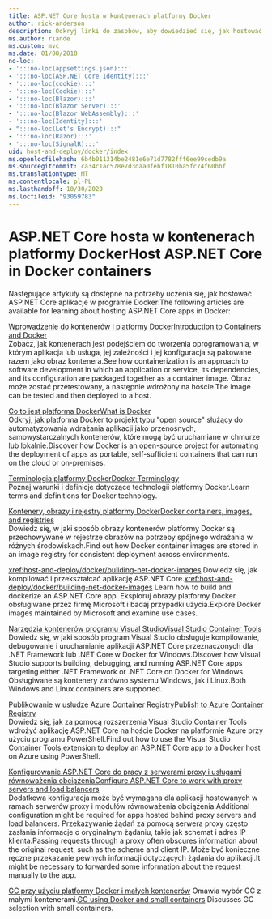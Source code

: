 ```yaml
---
title: ASP.NET Core hosta w kontenerach platformy Docker
author: rick-anderson
description: Odkryj linki do zasobów, aby dowiedzieć się, jak hostować aplikacje ASP.NET Core w kontenerach platformy Docker.
ms.author: riande
ms.custom: mvc
ms.date: 01/08/2018
no-loc:
- ':::no-loc(appsettings.json):::'
- ':::no-loc(ASP.NET Core Identity):::'
- ':::no-loc(cookie):::'
- ':::no-loc(Cookie):::'
- ':::no-loc(Blazor):::'
- ':::no-loc(Blazor Server):::'
- ':::no-loc(Blazor WebAssembly):::'
- ':::no-loc(Identity):::'
- ":::no-loc(Let's Encrypt):::"
- ':::no-loc(Razor):::'
- ':::no-loc(SignalR):::'
uid: host-and-deploy/docker/index
ms.openlocfilehash: 6b4b011314be2481e6e71d7782fff6ee99cedb9a
ms.sourcegitcommit: ca34c1ac578e7d3daa0febf1810ba5fc74f60bbf
ms.translationtype: MT
ms.contentlocale: pl-PL
ms.lasthandoff: 10/30/2020
ms.locfileid: "93059783"
---
```

# <a name="host-aspnet-core-in-docker-containers"></a><span data-ttu-id="a215f-103">ASP.NET Core hosta w kontenerach platformy Docker</span><span class="sxs-lookup"><span data-stu-id="a215f-103">Host ASP.NET Core in Docker containers</span></span>

<span data-ttu-id="a215f-104">Następujące artykuły są dostępne na potrzeby uczenia się, jak hostować ASP.NET Core aplikacje w programie Docker:</span><span class="sxs-lookup"><span data-stu-id="a215f-104">The following articles are available for learning about hosting ASP.NET Core apps in Docker:</span></span>

[<span data-ttu-id="a215f-105">Wprowadzenie do kontenerów i platformy Docker</span><span class="sxs-lookup"><span data-stu-id="a215f-105">Introduction to Containers and Docker</span></span>](/dotnet/standard/microservices-architecture/container-docker-introduction/index)  
<span data-ttu-id="a215f-106">Zobacz, jak kontenerach jest podejściem do tworzenia oprogramowania, w którym aplikacja lub usługa, jej zależności i jej konfiguracja są pakowane razem jako obraz kontenera.</span><span class="sxs-lookup"><span data-stu-id="a215f-106">See how containerization is an approach to software development in which an application or service, its dependencies, and its configuration are packaged together as a container image.</span></span> <span data-ttu-id="a215f-107">Obraz może zostać przetestowany, a następnie wdrożony na hoście.</span><span class="sxs-lookup"><span data-stu-id="a215f-107">The image can be tested and then deployed to a host.</span></span>

[<span data-ttu-id="a215f-108">Co to jest platforma Docker</span><span class="sxs-lookup"><span data-stu-id="a215f-108">What is Docker</span></span>](/dotnet/standard/microservices-architecture/container-docker-introduction/docker-defined)  
<span data-ttu-id="a215f-109">Odkryj, jak platforma Docker to projekt typu "open source" służący do automatyzowania wdrażania aplikacji jako przenośnych, samowystarczalnych kontenerów, które mogą być uruchamiane w chmurze lub lokalnie.</span><span class="sxs-lookup"><span data-stu-id="a215f-109">Discover how Docker is an open-source project for automating the deployment of apps as portable, self-sufficient containers that can run on the cloud or on-premises.</span></span>

[<span data-ttu-id="a215f-110">Terminologia platformy Docker</span><span class="sxs-lookup"><span data-stu-id="a215f-110">Docker Terminology</span></span>](/dotnet/standard/microservices-architecture/container-docker-introduction/docker-terminology)  
<span data-ttu-id="a215f-111">Poznaj warunki i definicje dotyczące technologii platformy Docker.</span><span class="sxs-lookup"><span data-stu-id="a215f-111">Learn terms and definitions for Docker technology.</span></span>

[<span data-ttu-id="a215f-112">Kontenery, obrazy i rejestry platformy Docker</span><span class="sxs-lookup"><span data-stu-id="a215f-112">Docker containers, images, and registries</span></span>](/dotnet/standard/microservices-architecture/container-docker-introduction/docker-containers-images-registries)  
<span data-ttu-id="a215f-113">Dowiedz się, w jaki sposób obrazy kontenerów platformy Docker są przechowywane w rejestrze obrazów na potrzeby spójnego wdrażania w różnych środowiskach.</span><span class="sxs-lookup"><span data-stu-id="a215f-113">Find out how Docker container images are stored in an image registry for consistent deployment across environments.</span></span>

<span data-ttu-id="a215f-114"><xref:host-and-deploy/docker/building-net-docker-images> Dowiedz się, jak kompilować i przekształcać aplikację ASP.NET Core.</span><span class="sxs-lookup"><span data-stu-id="a215f-114"><xref:host-and-deploy/docker/building-net-docker-images> Learn how to build and dockerize an ASP.NET Core app.</span></span> <span data-ttu-id="a215f-115">Eksploruj obrazy platformy Docker obsługiwane przez firmę Microsoft i badaj przypadki użycia.</span><span class="sxs-lookup"><span data-stu-id="a215f-115">Explore Docker images maintained by Microsoft and examine use cases.</span></span>

[<span data-ttu-id="a215f-116">Narzędzia kontenerów programu Visual Studio</span><span class="sxs-lookup"><span data-stu-id="a215f-116">Visual Studio Container Tools</span></span>](xref:host-and-deploy/docker/visual-studio-tools-for-docker)  
<span data-ttu-id="a215f-117">Dowiedz się, w jaki sposób program Visual Studio obsługuje kompilowanie, debugowanie i uruchamianie aplikacji ASP.NET Core przeznaczonych dla .NET Framework lub .NET Core w Docker for Windows.</span><span class="sxs-lookup"><span data-stu-id="a215f-117">Discover how Visual Studio supports building, debugging, and running ASP.NET Core apps targeting either .NET Framework or .NET Core on Docker for Windows.</span></span> <span data-ttu-id="a215f-118">Obsługiwane są kontenery zarówno systemu Windows, jak i Linux.</span><span class="sxs-lookup"><span data-stu-id="a215f-118">Both Windows and Linux containers are supported.</span></span>

[<span data-ttu-id="a215f-119">Publikowanie w usłudze Azure Container Registry</span><span class="sxs-lookup"><span data-stu-id="a215f-119">Publish to Azure Container Registry</span></span>](/azure/vs-azure-tools-docker-hosting-web-apps-in-docker)  
<span data-ttu-id="a215f-120">Dowiedz się, jak za pomocą rozszerzenia Visual Studio Container Tools wdrożyć aplikację ASP.NET Core na hoście Docker na platformie Azure przy użyciu programu PowerShell.</span><span class="sxs-lookup"><span data-stu-id="a215f-120">Find out how to use the Visual Studio Container Tools extension to deploy an ASP.NET Core app to a Docker host on Azure using PowerShell.</span></span>

[<span data-ttu-id="a215f-121">Konfigurowanie ASP.NET Core do pracy z serwerami proxy i usługami równoważenia obciążenia</span><span class="sxs-lookup"><span data-stu-id="a215f-121">Configure ASP.NET Core to work with proxy servers and load balancers</span></span>](xref:host-and-deploy/proxy-load-balancer)  
<span data-ttu-id="a215f-122">Dodatkowa konfiguracja może być wymagana dla aplikacji hostowanych w ramach serwerów proxy i modułów równoważenia obciążenia.</span><span class="sxs-lookup"><span data-stu-id="a215f-122">Additional configuration might be required for apps hosted behind proxy servers and load balancers.</span></span> <span data-ttu-id="a215f-123">Przekazywanie żądań za pomocą serwera proxy często zasłania informacje o oryginalnym żądaniu, takie jak schemat i adres IP klienta.</span><span class="sxs-lookup"><span data-stu-id="a215f-123">Passing requests through a proxy often obscures information about the original request, such as the scheme and client IP.</span></span> <span data-ttu-id="a215f-124">Może być konieczne ręczne przekazanie pewnych informacji dotyczących żądania do aplikacji.</span><span class="sxs-lookup"><span data-stu-id="a215f-124">It might be necessary to forwarded some information about the request manually to the app.</span></span>

<span data-ttu-id="a215f-125">[GC przy użyciu platformy Docker i małych kontenerów](xref:performance/memory#sc) Omawia wybór GC z małymi kontenerami.</span><span class="sxs-lookup"><span data-stu-id="a215f-125">[GC using Docker and small containers](xref:performance/memory#sc) Discusses GC selection with small containers.</span></span>